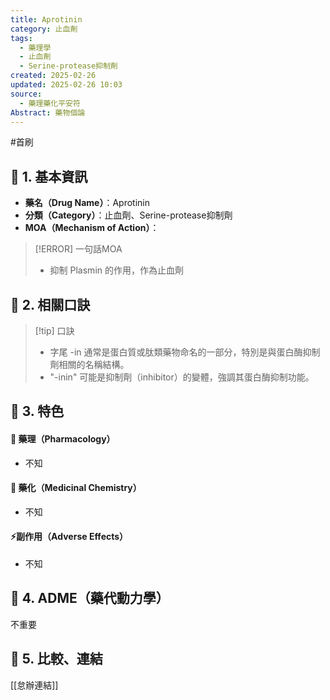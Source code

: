 ```yaml
---
title: Aprotinin
category: 止血劑
tags:
  - 藥理學
  - 止血劑
  - Serine-protease抑制劑
created: 2025-02-26
updated: 2025-02-26 10:03
source:
  - 藥理藥化平安符
Abstract: 藥物個論
---
```

#首刷
## 🔹 1. 基本資訊
- **藥名（Drug Name）**：Aprotinin
- **分類（Category）**：止血劑、Serine-protease抑制劑
- **MOA（Mechanism of Action）**：
> [!ERROR] 一句話MOA
> - 抑制 Plasmin 的作用，作為止血劑

## 🔹 2. 相關口訣
> [!tip] 口訣
> - 字尾 -in 通常是蛋白質或肽類藥物命名的一部分，特別是與蛋白酶抑制劑相關的名稱結構。
> - "-inin" 可能是抑制劑（inhibitor）的變體，強調其蛋白酶抑制功能。

## 🔹 3. 特色
#### 🧪 藥理（Pharmacology）

- 不知

#### 🧬 藥化（Medicinal Chemistry）

- 不知

#### ⚡副作用（Adverse Effects）
- 不知


## 🔹 4. ADME（藥代動力學）
 不重要
## 🔹 5. 比較、連結

[[怠辦連結]]